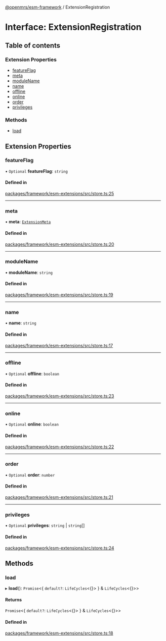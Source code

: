 [@openmrs/esm-framework](../API.md) / ExtensionRegistration

# Interface: ExtensionRegistration

## Table of contents

### Extension Properties

- [featureFlag](ExtensionRegistration.md#featureflag)
- [meta](ExtensionRegistration.md#meta)
- [moduleName](ExtensionRegistration.md#modulename)
- [name](ExtensionRegistration.md#name)
- [offline](ExtensionRegistration.md#offline)
- [online](ExtensionRegistration.md#online)
- [order](ExtensionRegistration.md#order)
- [privileges](ExtensionRegistration.md#privileges)

### Methods

- [load](ExtensionRegistration.md#load)

## Extension Properties

### featureFlag

• `Optional` **featureFlag**: `string`

#### Defined in

[packages/framework/esm-extensions/src/store.ts:25](https://github.com/jona42-ui/openmrs-esm-core/blob/main/packages/framework/esm-extensions/src/store.ts#L25)

___

### meta

• **meta**: [`ExtensionMeta`](ExtensionMeta.md)

#### Defined in

[packages/framework/esm-extensions/src/store.ts:20](https://github.com/jona42-ui/openmrs-esm-core/blob/main/packages/framework/esm-extensions/src/store.ts#L20)

___

### moduleName

• **moduleName**: `string`

#### Defined in

[packages/framework/esm-extensions/src/store.ts:19](https://github.com/jona42-ui/openmrs-esm-core/blob/main/packages/framework/esm-extensions/src/store.ts#L19)

___

### name

• **name**: `string`

#### Defined in

[packages/framework/esm-extensions/src/store.ts:17](https://github.com/jona42-ui/openmrs-esm-core/blob/main/packages/framework/esm-extensions/src/store.ts#L17)

___

### offline

• `Optional` **offline**: `boolean`

#### Defined in

[packages/framework/esm-extensions/src/store.ts:23](https://github.com/jona42-ui/openmrs-esm-core/blob/main/packages/framework/esm-extensions/src/store.ts#L23)

___

### online

• `Optional` **online**: `boolean`

#### Defined in

[packages/framework/esm-extensions/src/store.ts:22](https://github.com/jona42-ui/openmrs-esm-core/blob/main/packages/framework/esm-extensions/src/store.ts#L22)

___

### order

• `Optional` **order**: `number`

#### Defined in

[packages/framework/esm-extensions/src/store.ts:21](https://github.com/jona42-ui/openmrs-esm-core/blob/main/packages/framework/esm-extensions/src/store.ts#L21)

___

### privileges

• `Optional` **privileges**: `string` \| `string`[]

#### Defined in

[packages/framework/esm-extensions/src/store.ts:24](https://github.com/jona42-ui/openmrs-esm-core/blob/main/packages/framework/esm-extensions/src/store.ts#L24)

## Methods

### load

▸ **load**(): `Promise`<{ `default?`: `LifeCycles`<{}\>  } & `LifeCycles`<{}\>\>

#### Returns

`Promise`<{ `default?`: `LifeCycles`<{}\>  } & `LifeCycles`<{}\>\>

#### Defined in

[packages/framework/esm-extensions/src/store.ts:18](https://github.com/jona42-ui/openmrs-esm-core/blob/main/packages/framework/esm-extensions/src/store.ts#L18)
